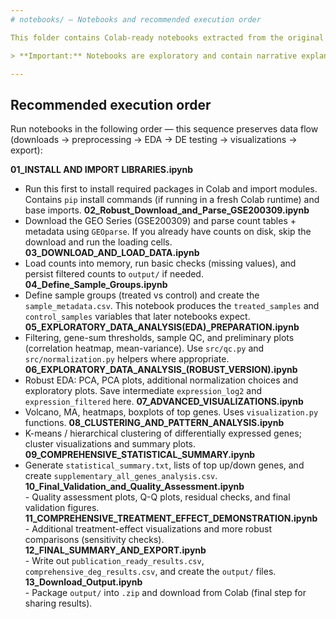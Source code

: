 ```yaml
---
# notebooks/ — Notebooks and recommended execution order

This folder contains Colab-ready notebooks extracted from the original Colab analysis (`DEGA.ipynb`). Each notebook corresponds to a top-level section (a heading) from the original notebook. 

> **Important:** Notebooks are exploratory and contain narrative explanations. When reproducing results, follow the recommended run order below. Run *each notebook from the first cell to the last cell* unless instructed otherwise inside the notebook.

---
```


## Recommended execution order
Run notebooks in the following order — this sequence preserves data flow (downloads → preprocessing → EDA → DE testing → visualizations → export):

 **01_INSTALL AND IMPORT LIBRARIES.ipynb**  
   - Run this first to install required packages in Colab and import modules. Contains `pip` install commands (if running in a fresh Colab runtime) and base imports.
 **02_Robust_Download_and_Parse_GSE200309.ipynb**  
   - Download the GEO Series (GSE200309) and parse count tables + metadata using `GEOparse`. If you already have counts on disk, skip the download and run the loading cells.
 **03_DOWNLOAD_AND_LOAD_DATA.ipynb**  
   - Load counts into memory, run basic checks (missing values), and persist filtered counts to  `output/` if needed.
 **04_Define_Sample_Groups.ipynb**  
   - Define sample groups (treated vs control) and create the `sample_metadata.csv`. This notebook produces the `treated_samples` and `control_samples` variables that later notebooks expect.
 **05_EXPLORATORY_DATA_ANALYSIS(EDA)_PREPARATION.ipynb**  
   - Filtering, gene-sum thresholds, sample QC, and preliminary plots (correlation heatmap, mean-variance). Use `src/qc.py` and `src/normalization.py` helpers where appropriate.
 **06_EXPLORATORY_DATA_ANALYSIS_(ROBUST_VERSION).ipynb**  
   - Robust EDA: PCA, PCA plots, additional normalization choices and exploratory plots. Save intermediate `expression_log2` and `expression_filtered` here.
 **07_ADVANCED_VISUALIZATIONS.ipynb**  
   - Volcano, MA, heatmaps, boxplots of top genes. Uses `visualization.py` functions.
 **08_CLUSTERING_AND_PATTERN_ANALYSIS.ipynb**  
   - K-means / hierarchical clustering of differentially expressed genes; cluster visualizations and summary plots.
 **09_COMPREHENSIVE_STATISTICAL_SUMMARY.ipynb**  
   - Generate `statistical_summary.txt`, lists of top up/down genes, and create `supplementary_all_genes_analysis.csv`.
 **10_Final_Validation_and_Quality_Assessment.ipynb**  
    - Quality assessment plots, Q-Q plots, residual checks, and final validation figures.
 **11_COMPREHENSIVE_TREATMENT_EFFECT_DEMONSTRATION.ipynb**  
    - Additional treatment-effect visualizations and more robust comparisons (sensitivity checks).
 **12_FINAL_SUMMARY_AND_EXPORT.ipynb**  
    - Write out `publication_ready_results.csv`, `comprehensive_deg_results.csv`, and create the `output/` files.
 **13_Download_Output.ipynb**  
    - Package `output/` into `.zip` and download from Colab (final step for sharing results).


